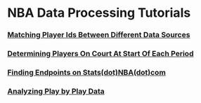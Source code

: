 # NBA Data Processing Tutorials

### [Matching Player Ids Between Different Data Sources](deduplicating_sources/)


### [Determining Players On Court At Start Of Each Period](players_on_court=/)


### [Finding Endpoints on Stats(dot)NBA(dot)com](finding_endpoints/)


### [Analyzing Play by Play Data](analyze_play_by_play/)
